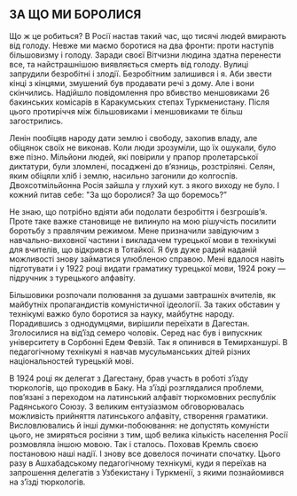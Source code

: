 ## ЗА ЩО МИ БОРОЛИСЯ

Що ж це робиться?
В Росії настав такий час, що тисячі людей вмирають від голоду.
Невже ми маємо боротися на два фронти: проти наступів більшовизму і голоду.
Заради своєї Вітчизни людина здатна перенести все, та найстрашнішою виявляється смерть від голоду.
Вулиці запрудили безробітні і злодії.
Безробітним залишився і я.
Аби звести кінці з кінцями, змушений був продавати речі з дому.
Але і вони скінчились.
Надійшло повідомлення про вбивство меншовиками 26 бакинських комісарів в Каракумських степах Туркменистану.
Після цього протиріччя між більшовиками і меншовиками те більш загострились.

Ленін пообіцяв народу дати землю і свободу, захопив владу, але обіцянок своїх не виконав.
Коли люди зрозуміли, що їх ошукали, було вже пізно.
Мільйони людей, які повірили у прапор пролетарської диктатури, були зломлені, посаджені до в’язниць, розстріляні.
Селян, яким обіцяли хліб і землю, насильно загонили до колгоспів.
Двохсотмільйонна Росія зайшла у глухий кут.
з якого виходу не було.
І кожний питав себе: "За що боролися?
За що боремось?”

Не знаю, що потрібно вдіяти аби подолати безробіття і безгрошів’я.
Проте таке важке становище не вилинуло на мою рішучість посилити боротьбу з правлячим режимом.
Мене призначили завідуючим з навчально-виховної частини і викладачем турецької мови в технікумі для вчителів, що відкрився в Тотайкої.
Я був дуже радий наданій можливості знову займатися улюбленою справою.
Мені вдалося навіть підготувати і у 1922 році видати граматику турецької мови, 1924 року — підручник з турецького алфавіту.

Більшовики розпочали полювання за душами завтрашніх вчителів, як майбутніх пропагандистів комуністичної ідеології.
За таких обставин у технікумі важко було боротися за науку, майбутнє народу.
Порадившись з однодумцями, вирішили переїхати в Дагестан.
Зголосилися на від’їзд семеро чоловік.
Серед нас був і випускник університету в Сорбонні Едем Февзій.
Так я опинився в Темирханшурі.
В педагогічному технікумі я навчав мусульманських дітей різних національностей турецькій мові.

В 1924 році як делегат з Дагестану, брав участь в роботі з’їзду тюркологів, що проходив в Баку.
На з’їзді розглядалися проблеми, пов’язані з переходом на латинський алфавіт тюркомовних республік Радянського Союзу.
З великим ентузіазмом обговорювалась можливість прийняття латинського алфавіту, створення граматики.
Висловлювались й інші думки-побоювання: не допустять комуністи цього, не змиряться росіяни з тим, щоб велика кількість населення Росії розмовляла іншою мовою.
Так і сталось.
Поховав Кремль своєю постановою наші надії.
І знову все довелося починати спочатку.
Цього разу в Ашхабадському педагогічному технікумі, куди я переїхав на запрошення делегатів з Узбекистану і Туркменії, з якими познайомився на з’їзді тюркологів.
